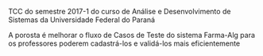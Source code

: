 TCC do semestre 2017-1 do curso de Análise e Desenvolvimento de Sistemas da Universidade Federal do Paraná

A porosta é melhorar o fluxo de Casos de Teste do sistema Farma-Alg para os professores poderem cadastrá-los e validá-los mais eficientemente
